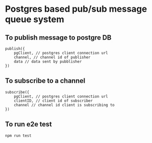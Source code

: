 # Postgres based pub/sub message queue system

## To publish message to postgre DB

```
publish({
    pgClient, // postgres client connection url
    channel, // channel id of publisher
    data // data sent by pubblisher
})
```

## To subscribe to a channel

```
subscribe({
    pgClient, // postgres client connection url
    clientID, // client id of subscriber
    channel // channel id client is subscribing to
})
```

## To run e2e test
``` npm run test ```
